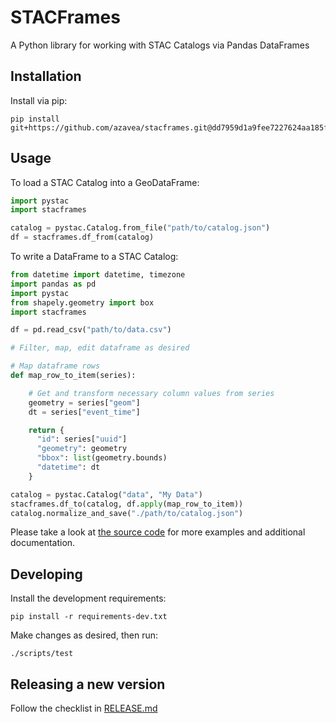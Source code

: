 # STACFrames

A Python library for working with STAC Catalogs via Pandas DataFrames

## Installation

Install via pip:

```shell
pip install git+https://github.com/azavea/stacframes.git@dd7959d1a9fee7227624aa185f797402209b0ad0
```

## Usage

To load a STAC Catalog into a GeoDataFrame:

```python
import pystac
import stacframes

catalog = pystac.Catalog.from_file("path/to/catalog.json")
df = stacframes.df_from(catalog)
```

To write a DataFrame to a STAC Catalog:

```python
from datetime import datetime, timezone
import pandas as pd
import pystac
from shapely.geometry import box
import stacframes

df = pd.read_csv("path/to/data.csv")

# Filter, map, edit dataframe as desired

# Map dataframe rows
def map_row_to_item(series):

    # Get and transform necessary column values from series
    geometry = series["geom"]
    dt = series["event_time"]

    return {
      "id": series["uuid"]
      "geometry": geometry
      "bbox": list(geometry.bounds)
      "datetime": dt
    }

catalog = pystac.Catalog("data", "My Data")
stacframes.df_to(catalog, df.apply(map_row_to_item))
catalog.normalize_and_save("./path/to/catalog.json")
```

Please take a look at [the source code](https://github.com/azavea/stacframes/blob/master/stacframes/__init__.py) for more examples and additional documentation.

## Developing

Install the development requirements:

```shell
pip install -r requirements-dev.txt
```

Make changes as desired, then run:

```shell
./scripts/test
```

## Releasing a new version

Follow the checklist in [RELEASE.md](./RELEASE.md)
